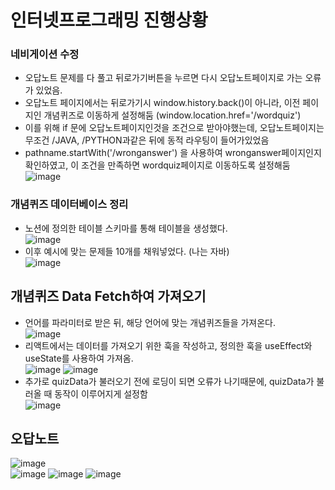 # 인터넷프로그래밍 진행상황
### 네비게이션 수정
- 오답노트 문제를 다 풀고 뒤로가기버튼을 누르면 다시 오답노트페이지로 가는 오류가 있었음.
- 오답노트 페이지에서는 뒤로가기시 window.history.back()이 아니라, 이전 페이지인 개념퀴즈로 이동하게 설정해둠 (window.location.href='/wordquiz')
- 이를 위해 if 문에 오답노트페이지인것을 조건으로 받아야했는데, 오답노트페이지는 무조건 /JAVA, /PYTHON과같은 뒤에 동적 라우팅이 들어가있었음
- pathname.startWith('/wronganswer') 을 사용하여 wronganswer페이지인지 확인하였고, 이 조건을 만족하면 wordquiz페이지로 이동하도록 설정해둠  
![image](https://github.com/ChaeDoll/TIL/assets/108540812/f089931e-99f9-4684-b811-f400fb8377a0)

### 개념퀴즈 데이터베이스 정리
- 노션에 정의한 테이블 스키마를 통해 테이블을 생성했다.  
![image](https://github.com/ChaeDoll/TIL/assets/108540812/d3d54d07-d1f6-4de2-9f86-a4d8d1b4a1db)  
- 이후 예시에 맞는 문제들 10개를 채워넣었다. (나는 자바)  
![image](https://github.com/ChaeDoll/TIL/assets/108540812/53eef16c-6897-438f-8efd-3390d02b9954)

## 개념퀴즈 Data Fetch하여 가져오기
- 언어를 파라미터로 받은 뒤, 해당 언어에 맞는 개념퀴즈들을 가져온다.  
![image](https://github.com/ChaeDoll/TIL/assets/108540812/84eac071-3ab6-4ae7-be48-1409f393ca60)  
- 리액트에서는 데이터를 가져오기 위한 훅을 작성하고, 정의한 훅을 useEffect와 useState를 사용하여 가져옴.  
![image](https://github.com/ChaeDoll/TIL/assets/108540812/a33b9cee-9cd3-4aae-9bdd-40dc9b8d5601)
![image](https://github.com/ChaeDoll/TIL/assets/108540812/5b9f0866-a594-4690-9cfa-a3c2b00ba89b)
- 추가로 quizData가 불러오기 전에 로딩이 되면 오류가 나기때문에, quizData가 불러올 때 동작이 이루어지게 설정함  
![image](https://github.com/ChaeDoll/TIL/assets/108540812/e505e51a-99f2-4658-8684-69e53cdf3684)

## 오답노트
![image](https://github.com/ChaeDoll/TIL/assets/108540812/d85136e5-635e-4043-89cb-ebb931fad3ba)  
![image](https://github.com/ChaeDoll/TIL/assets/108540812/f1966a66-b3dd-4c99-ac4c-e9d3392ebaf7)
![image](https://github.com/ChaeDoll/TIL/assets/108540812/d0f4751e-da9b-4d27-a5ae-664be1f2a4eb)
![image](https://github.com/ChaeDoll/TIL/assets/108540812/129a9adc-3b67-4949-aa67-7abb5d7d57c3)

